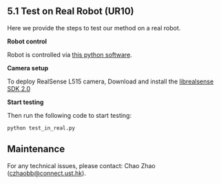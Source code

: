 ## 5.1 Test on Real Robot (UR10)
Here we provide the steps to test our method on a real robot.

**Robot control**

Robot is controlled via [this python software](https://github.com/SintefManufacturing/python-urx).

**Camera setup**

To deploy RealSense L515 camera,
Download and install the [librealsense SDK 2.0](https://github.com/IntelRealSense/librealsense)

**Start testing**

Then run the following code to start testing:
```
python test_in_real.py
```

## Maintenance 
For any technical issues, please contact: Chao Zhao (czhaobb@connect.ust.hk).
